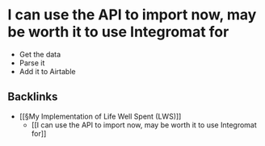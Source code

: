# I can use the API to import now, may be worth it to use Integromat for
+ Get the data
+ Parse it
+ Add it to Airtable

## Backlinks
* [[§My Implementation of Life Well Spent (LWS)]]
	* [[I can use the API to import now, may be worth it to use Integromat for]]

<!-- {BearID:1EF60CF5-5E73-4C1A-A211-2F0C1D6BCD48-1240-00000408302BA035} -->
